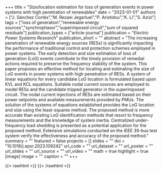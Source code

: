 +++
title = "Size/location estimation for loss of generation events in power systems with high penetration of renewables"
date = "2023-01-01"
authors = ["J. Sánchez Cortés","M. Rezaei Jegarluei","P. Aristidou","K. Li","S. Azizi"]
tags = ["loss of generation","renewable energy sources","synchrophasor","superimposed circuit","sum of squared residuals"]
publication_types = ["article-journal"]
publication = "_Electric Power Systems Research_"
publication_short = ""
abstract = "The increasing penetration of renewable energy sources (RESs) is significantly impacting the performance of traditional control and protection schemes employed in power systems. The early detection and size estimation of loss of generation (LoG) events contribute to the timely provision of remedial actions required to preserve the frequency stability of the system. This paper proposes an effective method for locating and estimating the size of LoG events in power systems with high penetration of RESs. A system of linear equations for every candidate LoG location is formulated based upon KVL and KCL equations. Suitable nodal current sources are employed to model RESs and the candidate tripped generator in the superimposed circuit. The nodal current injections of RESs are estimated based on their power setpoints and available measurements provided by PMUs. The solution of the systems of equations established provides the LoG location and size using the least-squares method. The proposed method is more accurate than existing LoG identification methods that resort to frequency measurements and the knowledge of system inertia. Centralized under-frequency load shedding is presented as a potential application for the proposed method. Extensive simulations conducted on the IEEE 39-bus test system verify the effectiveness and accuracy of the proposed method."
summary = ""
featured = false
projects = []
slides = ""
doi = "10.1016/j.epsr.2023.109242"
url_code = ""
url_dataset = ""
url_poster = ""
url_slides = ""
url_source = ""
url_video = ""
math = true
highlight = true
[image]
image = ""
caption = ""
+++

{{< rawhtml >}}
<a href="https://plu.mx/plum/a/?doi=10.1016/j.epsr.2023.109242" class="plumx-details"></a>
{{< /rawhtml >}}

